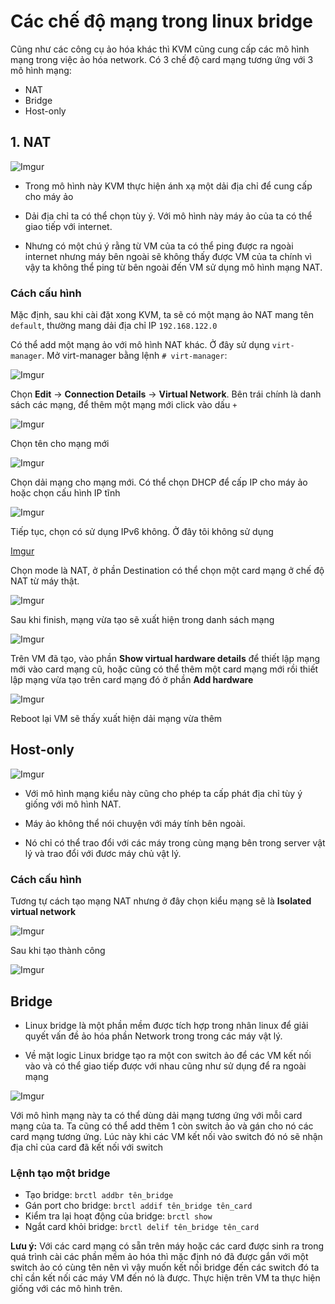 # Các chế độ mạng trong linux bridge

Cũng như các công cụ ảo hóa khác thì KVM cũng cung cấp các mô hình mạng trong việc ảo hóa network. Có 3 chế độ card mạng tương ứng với 3 mô hình mạng:

- NAT
- Bridge
- Host-only

## 1. NAT

![Imgur](https://i.imgur.com/VYwjdL0.png)

- Trong mô hình này KVM thực hiện ánh xạ một dải địa chỉ để cung cấp cho máy ảo

- Dải địa chỉ ta có thể chọn tùy ý. Với mô hình này máy ảo của ta có thể giao tiếp với internet.

- Nhưng có một chú ý rằng từ VM của ta có thể ping được ra ngoài internet nhưng máy bên ngoài sẽ không thấy được VM của ta chính vì vậy ta không thể ping từ bên ngoài đến VM sử dụng mô hình mạng NAT.

### Cách cấu hình 

Mặc định, sau khi cài đặt xong KVM, ta sẽ có một mạng ảo NAT mang tên `default`, thường mang dải địa chỉ IP `192.168.122.0`

Có thể add một mạng ảo với mô hình NAT khác. Ở đây sử dụng `virt-manager`. Mở virt-manager bằng lệnh `# virt-manager`:

![Imgur](https://i.imgur.com/MlbPM1b.png)

Chọn **Edit** -> **Connection Details** -> **Virtual Network**. Bên trái chính là danh sách các mạng, để thêm một mạng mới click vào dấu `+`

![Imgur](https://i.imgur.com/4VPN6mt.png)

Chọn tên cho mạng mới

![Imgur](https://i.imgur.com/XgJUBL8.png)

Chọn dải mạng cho mạng mới. Có thể chọn DHCP để cấp IP cho máy ảo hoặc chọn cấu hình IP tĩnh

![Imgur](https://i.imgur.com/NOi8X0N.png)

Tiếp tục, chọn có sử dụng IPv6 không. Ở đây tôi không sử dụng

[Imgur](https://i.imgur.com/HooGFWy.png)

Chọn mode là NAT, ở phần Destination có thể chọn một card mạng ở chế độ NAT từ máy thật.

![Imgur](https://i.imgur.com/t6HFqFK.png)

Sau khi finish, mạng vừa tạo sẽ xuất hiện trong danh sách mạng

![Imgur](https://i.imgur.com/5ILY3oH.png)

Trên VM đã tạo, vào phần **Show virtual hardware details** để thiết lập mạng mới vào card mạng cũ, hoặc cũng có thể thêm một card mạng mới rồi thiết lập mạng vừa tạo trên card mạng đó ở phần **Add hardware**

![Imgur](https://i.imgur.com/T3UfCtV.png)

Reboot lại VM sẽ thấy xuất hiện dải mạng vừa thêm

## Host-only

![Imgur](https://i.imgur.com/oPA6y9a.png)

- Với mô hình mạng kiểu này cũng cho phép ta cấp phát địa chỉ tùy ý giống với mô hình NAT.

- Máy ảo không thể nói chuyện với máy tính bên ngoài.

- Nó chỉ có thể trao đổi với các máy trong cùng mạng bên trong server vật lý và trao đổi với đươc máy chủ vật lý.

### Cách cấu hình

Tương tự cách tạo mạng NAT nhưng ở đây chọn kiểu mạng sẽ là **Isolated virtual network**

![Imgur](https://i.imgur.com/6bSal6M.png)

Sau khi tạo thành công

![Imgur](https://i.imgur.com/kkkMv8e.png)

## Bridge

- Linux bridge là một phần mềm được tích hợp trong nhân linux để giải quyết vấn đề ảo hóa phần Network trong trong các máy vật lý.

- Về mặt logic Linux bridge tạo ra một con switch ảo để các VM kết nối vào và có thể giao tiếp được với nhau cũng như sử dụng để ra ngoài mạng

![Imgur](https://i.imgur.com/rCNgdAz.png)

Với mô hình mạng này ta có thể dùng dải mạng tương ứng với mỗi card mạng của ta. Ta cũng có thể add thêm 1 còn switch ảo và gán cho nó các card mạng tương ứng. Lúc này khi các VM kết nối vào switch đó nó sẽ nhận địa chỉ của card đã kết nối với switch

### Lệnh tạo một bridge

- Tạo bridge: `brctl addbr tên_bridge`
- Gán port cho bridge: `brctl addif tên_bridge tên_card`
- Kiểm tra lại hoạt động của bridge: `brctl show`
- Ngắt card khỏi bridge: `brctl delif tên_bridge tên_card`

**Lưu ý:** Với các card mạng có sẵn trên máy hoặc các card được sinh ra trong quá trình cài các phần mềm ảo hóa thì mặc định nó đã được gắn với một switch ảo có cùng tên nên vì vậy muốn kết nối bridge đến các switch đó ta chỉ cần kết nối các máy VM đến nó là được. Thực hiện trên VM ta thực hiện giống với các mô hình trên.